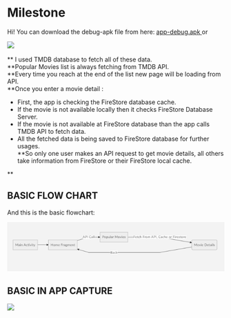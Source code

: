 
# Milestone
Hi! You can download the debug-apk file from here: [app-debug.apk
](https://github.com/NumanFidan/Milestone/raw/master/read.me/app-debug.apk) or

![](http://api.qrserver.com/v1/create-qr-code/?color=000000&bgcolor=FFFFFF&data=https%3A%2F%2Fgithub.com%2FNumanFidan%2FMilestone%2Fraw%2Fmaster%2Fread.me%2Fapp-debug.apk&qzone=1&margin=0&size=250x250&ecc=L)

** I used TMDB database to fetch all of these data.<br/>
**Popular Movies list is always fetching from TMDB API.<br/>
**Every time you reach at the end of the list new page will be loading from API.<br/>
**Once you enter a movie detail :<br/>
 * First, the app is checking the FireStore database cache.
 * If the movie is not available locally then it checks FireStore Database Server.
 * If the movie is not available at FireStore database than the app calls TMDB API to fetch data.
 * All the fetched data is being saved to FireStore database for further usages.<br/>
**So only one user makes an API request to get movie details, all others take information from FireStore or their FireStore local cache.
 
** 


## BASIC FLOW CHART

And this is the basic flowchart:

![](https://github.com/NumanFidan/Milestone/blob/master/read.me/basic_flow_chart.png)


## BASIC IN APP CAPTURE

![](https://github.com/NumanFidan/Milestone/blob/master/read.me/ezgif-2-4dd1b6f0667a.gif)
